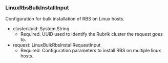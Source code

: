 ### LinuxRbsBulkInstallInput
Configuration for bulk installation of RBS on Linux hosts.

- clusterUuid: System.String
  - Required. UUID used to identify the Rubrik cluster the request
          goes to.
- request: LinuxBulkRbsInstallRequestInput
  - Required. Configuration parameters to install RBS on multiple
          linux hosts.
